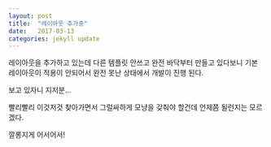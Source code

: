 ```yaml
---
layout: post
title:  "레이아웃 추가중"
date:   2017-03-13
categories: jekyll update
---
```


레이아웃을 추가하고 있는데 다른 템플릿 안쓰고 완전 바닥부터 만들고 있다보니 기본 레이아웃이 적용이 안되어서 완전 못난 상태에서 개발이 진행 된다.

보고 있자니 지저분...

빨리빨리 이것저것 찾아가면서 그럴싸하게 모냥을 갖춰야 할건데 언제쯤 될런지는 모르겠다.

깔롱지게 어서어서!